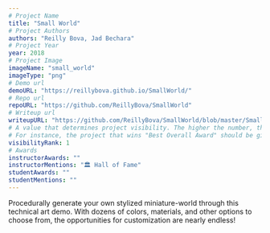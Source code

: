 ```yaml
---
# Project Name
title: "Small World"
# Project Authors
authors: "Reilly Bova, Jad Bechara"
# Project Year
year: 2018
# Project Image
imageName: "small_world"
imageType: "png"
# Demo url
demoURL: "https://reillybova.github.io/SmallWorld/"
# Repo url
repoURL: "https://github.com/ReillyBova/SmallWorld"
# Writeup url
writeupURL: "https://github.com/ReillyBova/SmallWorld/blob/master/SmallWorldReport.pdf"
# A value that determines project visibility. The higher the number, the closer it will appear to the top
# For instance, the project that wins "Best Overall Award" should be given the highest visibilityRank
visibilityRank: 1
# Awards
instructorAwards: ""
instructorMentions: "🏛️ Hall of Fame"
studentAwards: ""
studentMentions: ""
---
```

Procedurally generate your own stylized miniature-world through this technical art demo. With dozens of colors, materials, and other options to choose from, the opportunities for customization are nearly endless!
